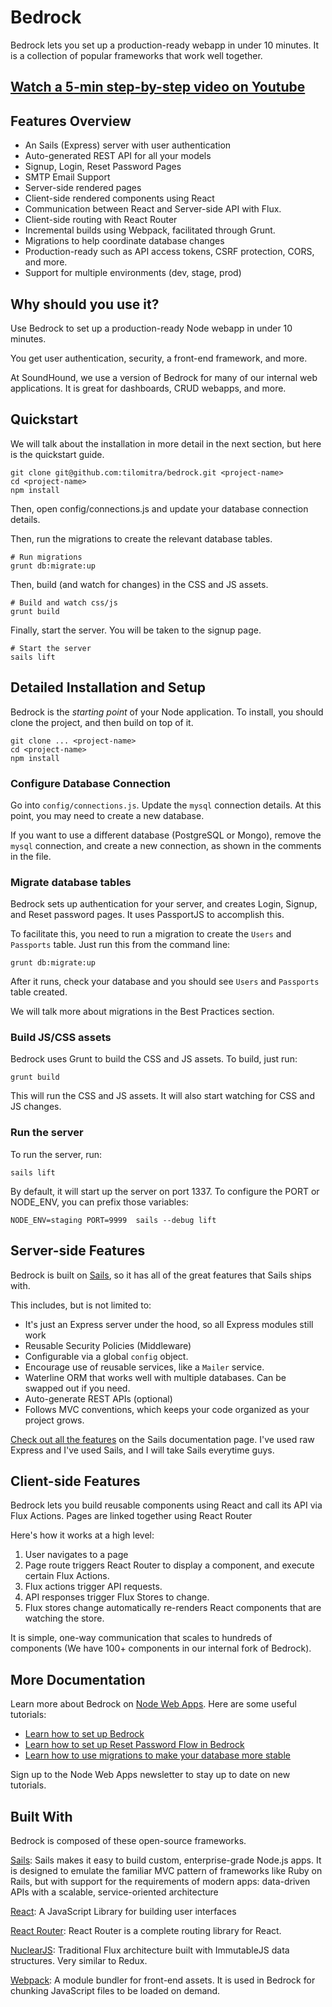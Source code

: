 # Bedrock
Bedrock lets you set up a production-ready webapp in under 10 minutes. It is a collection of popular frameworks that work well together. 

## [Watch a 5-min step-by-step video on Youtube](https://www.youtube.com/watch?v=EdUuhdbhfDo)

## Features Overview

- An Sails (Express) server with user authentication
- Auto-generated REST API for all your models
- Signup, Login, Reset Password Pages
- SMTP Email Support
- Server-side rendered pages
- Client-side rendered components using React
- Communication between React and Server-side API with Flux. 
- Client-side routing with React Router
- Incremental builds using Webpack, facilitated through Grunt.
- Migrations to help coordinate database changes
- Production-ready such as API access tokens, CSRF protection, CORS, and more.
- Support for multiple environments (dev, stage, prod)

## Why should you use it?
Use Bedrock to set up a production-ready Node webapp in under 10 minutes. 

You get user authentication, security, a front-end framework, and more.

At SoundHound, we use a version of Bedrock for many of our internal web applications. It is great for dashboards, CRUD webapps, and more.


## Quickstart
We will talk about the installation in more detail in the next section, but here is the quickstart guide.

```
git clone git@github.com:tilomitra/bedrock.git <project-name>
cd <project-name>
npm install
```
Then, open config/connections.js and update your database connection details.

Then, run the migrations to create the relevant database tables.

```
# Run migrations
grunt db:migrate:up
```

Then, build (and watch for changes) in the CSS and JS assets.

```
# Build and watch css/js
grunt build
```

Finally, start the server. You will be taken to the signup page.

```
# Start the server
sails lift
```

## Detailed Installation and Setup
Bedrock is the *starting point* of your Node application. To install, you should clone the project, and then build on top of it.

```
git clone ... <project-name>
cd <project-name>
npm install
```

### Configure Database Connection

Go into `config/connections.js`. Update the `mysql` connection details. At this point, you may need to create a new database.

If you want to use a different database (PostgreSQL or Mongo), remove the `mysql` connection, and create a new connection, as shown in the comments in the file.

### Migrate database tables
Bedrock sets up authentication for your server, and creates Login, Signup, and Reset password pages. It uses PassportJS to accomplish this.

To facilitate this, you need to run a migration to create the `Users` and `Passports` table. Just run this from the command line:

```
grunt db:migrate:up
```
After it runs, check your database and you should see `Users` and `Passports` table created.

We will talk more about migrations in the Best Practices section.

### Build JS/CSS assets
Bedrock uses Grunt to build the CSS and JS assets. To build, just run:

```
grunt build
```

This will run the CSS and JS assets. It will also start watching for CSS and JS changes.

### Run the server
To run the server, run:

```
sails lift
```

By default, it will start up the server on port 1337. To configure the PORT or NODE_ENV, you can prefix those variables:

```
NODE_ENV=staging PORT=9999  sails --debug lift
```

## Server-side Features
Bedrock is built on [Sails](http://sailsjs.org), so it has all of the great features that Sails ships with. 

This includes, but is not limited to:

- It's just an Express server under the hood, so all Express modules still work
- Reusable Security Policies (Middleware)
- Configurable via a global `config` object.
- Encourage use of reusable services, like a `Mailer` service.
- Waterline ORM that works well with multiple databases. Can be swapped out if you need.
- Auto-generate REST APIs (optional)
- Follows MVC conventions, which keeps your code organized as your project grows.

[Check out all the features](http://sailsjs.com/features) on the Sails documentation page. I've used raw Express and I've used Sails, and I will take Sails everytime guys. 


## Client-side Features
Bedrock lets you build reusable components using React and call its API via Flux Actions. Pages are linked together using React Router

Here's how it works at a high level:

1. User navigates to a page
2. Page route triggers React Router to display a component, and execute certain Flux Actions.
3. Flux actions trigger API requests.
4. API responses trigger Flux Stores to change.
5. Flux stores change automatically re-renders React components that are watching the store.

It is simple, one-way communication that scales to hundreds of components (We have 100+ components in our internal fork of Bedrock).

## More Documentation
Learn more about Bedrock on [Node Web Apps](http://nodewebapps.com). Here are some useful tutorials:

* [Learn how to set up Bedrock](http://nodewebapps.com/2016/12/20/create-a-web-app-with-user-authentication-in-under-10-minutes/)
* [Learn how to set up Reset Password Flow in Bedrock](http://nodewebapps.com/2016/12/21/how-to-send-emails-in-sails-bedrock/)
* [Learn how to use migrations to make your database more stable](http://nodewebapps.com/2016/12/20/how-to-update-database-schema-for-a-production-web-app/)

Sign up to the Node Web Apps newsletter to stay up to date on new tutorials.

## Built With
Bedrock is composed of these open-source frameworks.

[Sails](http://sailsjs.com/): Sails makes it easy to build custom, enterprise-grade Node.js apps. It is designed to emulate the familiar MVC pattern of frameworks like Ruby on Rails, but with support for the requirements of modern apps: data-driven APIs with a scalable, service-oriented architecture

[React](https://facebook.github.io/react/): A JavaScript Library for building user interfaces

[React Router](https://github.com/ReactTraining/react-router): React Router is a complete routing library for React.

[NuclearJS](https://github.com/optimizely/nuclear-js): Traditional Flux architecture built with ImmutableJS data structures. Very similar to Redux.

[Webpack](https://webpack.github.io/): A module bundler for front-end assets. It is used in Bedrock for chunking JavaScript files to be loaded on demand.


